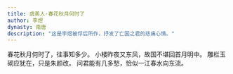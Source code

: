 ```yaml
---
title: 虞美人·春花秋月何时了
author: 李煜
dynasty: 南唐
description: "这是李煜被俘后所作，抒发了亡国之君的悲痛心情。"
---
```


春花秋月何时了，往事知多少。
小楼昨夜又东风，故国不堪回首月明中。
雕栏玉砌应犹在，只是朱颜改。
问君能有几多愁，恰似一江春水向东流。
